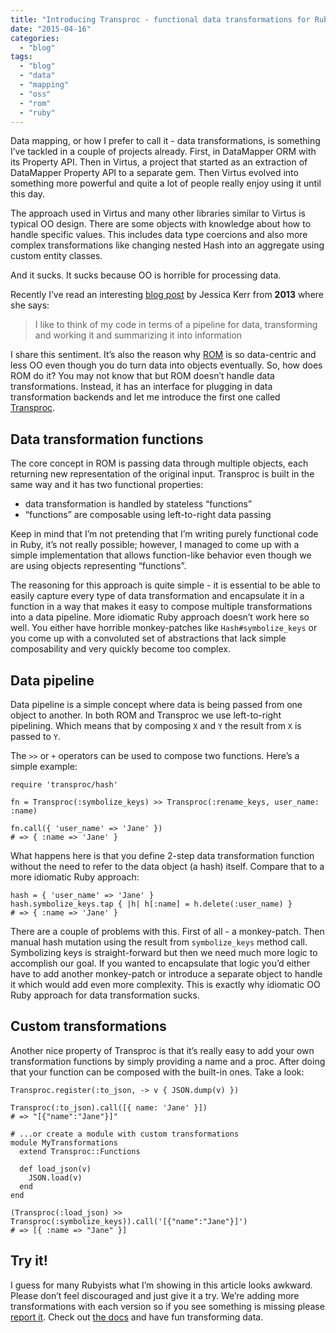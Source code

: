 ```yaml
---
title: "Introducing Transproc - functional data transformations for Ruby"
date: "2015-04-16"
categories: 
  - "blog"
tags: 
  - "blog"
  - "data"
  - "mapping"
  - "oss"
  - "rom"
  - "ruby"
---
```


Data mapping, or how I prefer to call it - data transformations, is something I’ve tackled in a couple of projects already. First, in DataMapper ORM with its Property API. Then in Virtus, a project that started as an extraction of DataMapper Property API to a separate gem. Then Virtus evolved into something more powerful and quite a lot of people really enjoy using it until this day.

The approach used in Virtus and many other libraries similar to Virtus is typical OO design. There are some objects with knowledge about how to handle specific values. This includes data type coercions and also more complex transformations like changing nested Hash into an aggregate using custom entity classes.

And it sucks. It sucks because OO is horrible for processing data.

Recently I’ve read an interesting [blog post](http://blog.jessitron.com/2013/04/dataflow-in-ruby.html) by Jessica Kerr from **2013** where she says:

> I like to think of my code in terms of a pipeline for data, transforming and working it and summarizing it into information

I share this sentiment. It’s also the reason why [ROM](http://rom-rb.org) is so data-centric and less OO even though you do turn data into objects eventually. So, how does ROM do it? You may not know that but ROM doesn’t handle data transformations. Instead, it has an interface for plugging in data transformation backends and let me introduce the first one called [Transproc](https://github.com/solnic/transproc).

## Data transformation functions

The core concept in ROM is passing data through multiple objects, each returning new representation of the original input. Transproc is built in the same way and it has two functional properties:

- data transformation is handled by stateless “functions”
- “functions” are composable using left-to-right data passing

Keep in mind that I’m not pretending that I’m writing purely functional code in Ruby, it’s not really possible; however, I managed to come up with a simple implementation that allows function-like behavior even though we are using objects representing “functions”.

The reasoning for this approach is quite simple - it is essential to be able to easily capture every type of data transformation and encapsulate it in a function in a way that makes it easy to compose multiple transformations into a data pipeline. More idiomatic Ruby approach doesn’t work here so well. You either have horrible monkey-patches like `Hash#symbolize_keys` or you come up with a convoluted set of abstractions that lack simple composability and very quickly become too complex.

## Data pipeline

Data pipeline is a simple concept where data is being passed from one object to another. In both ROM and Transproc we use left-to-right pipelining. Which means that by composing `X` and `Y` the result from `X` is passed to `Y`.

The `>>` or `+` operators can be used to compose two functions. Here’s a simple example:

```generic
require 'transproc/hash'

fn = Transproc(:symbolize_keys) >> Transproc(:rename_keys, user_name: :name)

fn.call({ 'user_name' => 'Jane' })
# => { :name => 'Jane' }

```

What happens here is that you define 2-step data transformation function without the need to refer to the data object (a hash) itself. Compare that to a more idiomatic Ruby approach:

```generic
hash = { 'user_name' => 'Jane' }
hash.symbolize_keys.tap { |h| h[:name] = h.delete(:user_name) }
# => { :name => 'Jane' }

```

There are a couple of problems with this. First of all - a monkey-patch. Then manual hash mutation using the result from `symbolize_keys` method call. Symbolizing keys is straight-forward but then we need much more logic to accomplish our goal. If you wanted to encapsulate that logic you’d either have to add another monkey-patch or introduce a separate object to handle it which would add even more complexity. This is exactly why idiomatic OO Ruby approach for data transformation sucks.

## Custom transformations

Another nice property of Transproc is that it’s really easy to add your own transformation functions by simply providing a name and a proc. After doing that your function can be composed with the built-in ones. Take a look:

```generic
Transproc.register(:to_json, -> v { JSON.dump(v) })

Transproc(:to_json).call([{ name: 'Jane' }])
# => "[{"name":"Jane"}]"

# ...or create a module with custom transformations
module MyTransformations
  extend Transproc::Functions

  def load_json(v)
    JSON.load(v)
  end
end

(Transproc(:load_json) >> Transproc(:symbolize_keys)).call('[{"name":"Jane"}]')
# => [{ :name => "Jane" }]

```

## Try it!

I guess for many Rubyists what I’m showing in this article looks awkward. Please don’t feel discouraged and just give it a try. We’re adding more transformations with each version so if you see something is missing please [report it](https://github.com/solnic/transproc). Check out [the docs](http://www.rubydoc.info/gems/transproc) and have fun transforming data.
